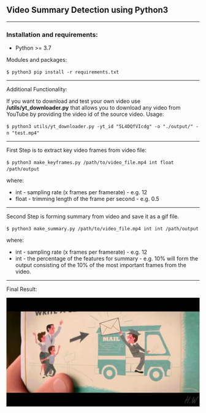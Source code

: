 ## Video Summary Detection using Python3

--- 

### Installation and requirements:
- Python >= 3.7


Modules and packages:


`
$ python3 pip install -r requirements.txt
`

---

Additional Functionality: 

If you want to download and test your own video use **/utils/yt_downloader.py** that
allows you to download any video from YouTube by providing the video id of the source
video.
Usage:

`
$ python3 utils/yt_downloader.py -yt_id "5L4DQfVIcdg" -o "./output/" -n "test.mp4"
`

---

First Step is to extract key video frames from video file:

`
$ python3 make_keyframes.py /path/to/video_file.mp4 int float /path/output
`

where: 
- int - sampling rate (x frames per framerate) - e.g. 12
- float - trimming length of the frame per second - e.g. 0.5

---

Second Step is forming summary from video and save it as a gif file.

`
$ python3 make_summary.py /path/to/video_file.mp4 int int /path/output
`

where:

- int - sampling rate (x frames per framerate) - e.g. 12
- int - the percentage of the features for summary - e.g. 10% will form the output consisting of the 10% of the most important frames from the video.

---

Final Result: 

![output](./summary/test.gif)